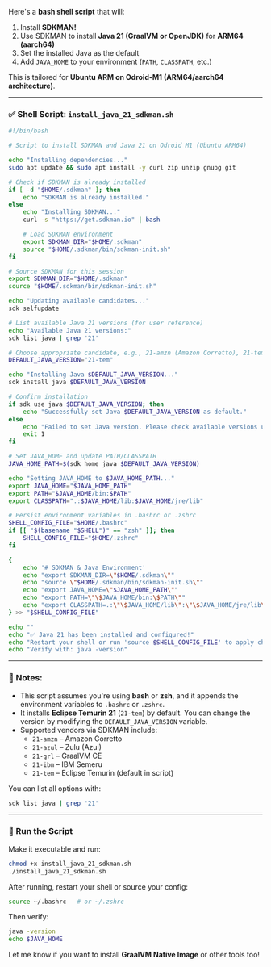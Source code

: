 Here's a **bash shell script** that will:

1. Install **SDKMAN!**
2. Use SDKMAN to install **Java 21 (GraalVM or OpenJDK)** for **ARM64 (aarch64)**
3. Set the installed Java as the default
4. Add `JAVA_HOME` to your environment (`PATH`, `CLASSPATH`, etc.)

This is tailored for **Ubuntu ARM on Odroid-M1 (ARM64/aarch64 architecture)**.

---

### ✅ Shell Script: `install_java_21_sdkman.sh`

```bash
#!/bin/bash

# Script to install SDKMAN and Java 21 on Odroid M1 (Ubuntu ARM64)

echo "Installing dependencies..."
sudo apt update && sudo apt install -y curl zip unzip gnupg git

# Check if SDKMAN is already installed
if [ -d "$HOME/.sdkman" ]; then
    echo "SDKMAN is already installed."
else
    echo "Installing SDKMAN..."
    curl -s "https://get.sdkman.io" | bash

    # Load SDKMAN environment
    export SDKMAN_DIR="$HOME/.sdkman"
    source "$HOME/.sdkman/bin/sdkman-init.sh"
fi

# Source SDKMAN for this session
export SDKMAN_DIR="$HOME/.sdkman"
source "$HOME/.sdkman/bin/sdkman-init.sh"

echo "Updating available candidates..."
sdk selfupdate

# List available Java 21 versions (for user reference)
echo "Available Java 21 versions:"
sdk list java | grep '21'

# Choose appropriate candidate, e.g., 21-amzn (Amazon Corretto), 21-tem (Eclipse Temurin), or graalvm
DEFAULT_JAVA_VERSION="21-tem"

echo "Installing Java $DEFAULT_JAVA_VERSION..."
sdk install java $DEFAULT_JAVA_VERSION

# Confirm installation
if sdk use java $DEFAULT_JAVA_VERSION; then
    echo "Successfully set Java $DEFAULT_JAVA_VERSION as default."
else
    echo "Failed to set Java version. Please check available versions using 'sdk list java'"
    exit 1
fi

# Set JAVA_HOME and update PATH/CLASSPATH
JAVA_HOME_PATH=$(sdk home java $DEFAULT_JAVA_VERSION)

echo "Setting JAVA_HOME to $JAVA_HOME_PATH..."
export JAVA_HOME="$JAVA_HOME_PATH"
export PATH="$JAVA_HOME/bin:$PATH"
export CLASSPATH=".:$JAVA_HOME/lib:$JAVA_HOME/jre/lib"

# Persist environment variables in .bashrc or .zshrc
SHELL_CONFIG_FILE="$HOME/.bashrc"
if [[ "$(basename "$SHELL")" == "zsh" ]]; then
    SHELL_CONFIG_FILE="$HOME/.zshrc"
fi

{
    echo '# SDKMAN & Java Environment'
    echo "export SDKMAN_DIR=\"$HOME/.sdkman\""
    echo "source \"$HOME/.sdkman/bin/sdkman-init.sh\""
    echo "export JAVA_HOME=\"$JAVA_HOME_PATH\""
    echo "export PATH=\"\$JAVA_HOME/bin:\$PATH\""
    echo "export CLASSPATH=.:\"\$JAVA_HOME/lib\":\"\$JAVA_HOME/jre/lib\""
} >> "$SHELL_CONFIG_FILE"

echo ""
echo "✅ Java 21 has been installed and configured!"
echo "Restart your shell or run 'source $SHELL_CONFIG_FILE' to apply changes."
echo "Verify with: java -version"
```

---

### 📝 Notes:

- This script assumes you're using **bash** or **zsh**, and it appends the environment variables to `.bashrc` or `.zshrc`.
- It installs **Eclipse Temurin 21** (`21-tem`) by default. You can change the version by modifying the `DEFAULT_JAVA_VERSION` variable.
- Supported vendors via SDKMAN include:
  - `21-amzn` – Amazon Corretto
  - `21-azul` – Zulu (Azul)
  - `21-grl` – GraalVM CE
  - `21-ibm` – IBM Semeru
  - `21-tem` – Eclipse Temurin (default in script)

You can list all options with:
```bash
sdk list java | grep '21'
```

---

### 🔐 Run the Script

Make it executable and run:

```bash
chmod +x install_java_21_sdkman.sh
./install_java_21_sdkman.sh
```

After running, restart your shell or source your config:

```bash
source ~/.bashrc   # or ~/.zshrc
```

Then verify:

```bash
java -version
echo $JAVA_HOME
```

Let me know if you want to install **GraalVM Native Image** or other tools too!
